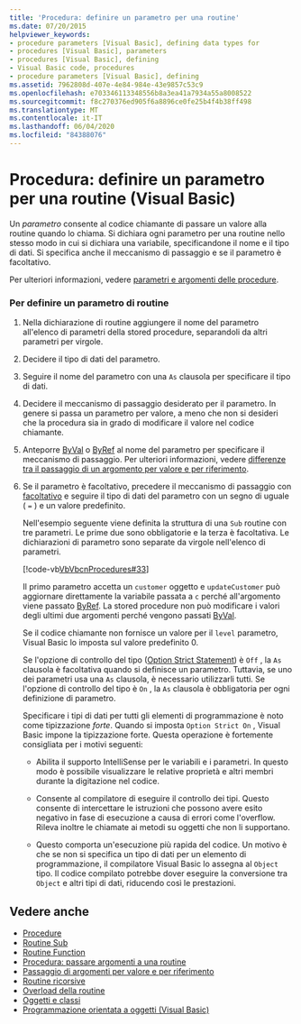 ```yaml
---
title: 'Procedura: definire un parametro per una routine'
ms.date: 07/20/2015
helpviewer_keywords:
- procedure parameters [Visual Basic], defining data types for
- procedures [Visual Basic], parameters
- procedures [Visual Basic], defining
- Visual Basic code, procedures
- procedure parameters [Visual Basic], defining
ms.assetid: 7962808d-407e-4e84-984e-43e9857c53c9
ms.openlocfilehash: e703346113348556b8a3ea41a7934a55a8008522
ms.sourcegitcommit: f8c270376ed905f6a8896ce0fe25b4f4b38ff498
ms.translationtype: MT
ms.contentlocale: it-IT
ms.lasthandoff: 06/04/2020
ms.locfileid: "84388076"
---
```

# <a name="how-to-define-a-parameter-for-a-procedure-visual-basic"></a>Procedura: definire un parametro per una routine (Visual Basic)
Un *parametro* consente al codice chiamante di passare un valore alla routine quando lo chiama. Si dichiara ogni parametro per una routine nello stesso modo in cui si dichiara una variabile, specificandone il nome e il tipo di dati. Si specifica anche il meccanismo di passaggio e se il parametro è facoltativo.  
  
 Per ulteriori informazioni, vedere [parametri e argomenti delle procedure](./procedure-parameters-and-arguments.md).  
  
### <a name="to-define-a-procedure-parameter"></a>Per definire un parametro di routine  
  
1. Nella dichiarazione di routine aggiungere il nome del parametro all'elenco di parametri della stored procedure, separandoli da altri parametri per virgole.  
  
2. Decidere il tipo di dati del parametro.  
  
3. Seguire il nome del parametro con una `As` clausola per specificare il tipo di dati.  
  
4. Decidere il meccanismo di passaggio desiderato per il parametro. In genere si passa un parametro per valore, a meno che non si desideri che la procedura sia in grado di modificare il valore nel codice chiamante.  
  
5. Anteporre [ByVal](../../../language-reference/modifiers/byval.md) o [ByRef](../../../language-reference/modifiers/byref.md) al nome del parametro per specificare il meccanismo di passaggio. Per ulteriori informazioni, vedere [differenze tra il passaggio di un argomento per valore e per riferimento](./differences-between-passing-an-argument-by-value-and-by-reference.md).  
  
6. Se il parametro è facoltativo, precedere il meccanismo di passaggio con [facoltativo](../../../language-reference/modifiers/optional.md) e seguire il tipo di dati del parametro con un segno di uguale ( `=` ) e un valore predefinito.  
  
     Nell'esempio seguente viene definita la struttura di una `Sub` routine con tre parametri. Le prime due sono obbligatorie e la terza è facoltativa. Le dichiarazioni di parametro sono separate da virgole nell'elenco di parametri.  
  
     [!code-vb[VbVbcnProcedures#33](~/samples/snippets/visualbasic/VS_Snippets_VBCSharp/VbVbcnProcedures/VB/Class1.vb#33)]  
  
     Il primo parametro accetta un `customer` oggetto e `updateCustomer` può aggiornare direttamente la variabile passata a `c` perché all'argomento viene passato [ByRef](../../../language-reference/modifiers/byref.md). La stored procedure non può modificare i valori degli ultimi due argomenti perché vengono passati [ByVal](../../../language-reference/modifiers/byval.md).  
  
     Se il codice chiamante non fornisce un valore per il `level` parametro, Visual Basic lo imposta sul valore predefinito 0.  
  
     Se l'opzione di controllo del tipo ([Option Strict Statement](../../../language-reference/statements/option-strict-statement.md)) è `Off` , la `As` clausola è facoltativa quando si definisce un parametro. Tuttavia, se uno dei parametri usa una `As` clausola, è necessario utilizzarli tutti. Se l'opzione di controllo del tipo è `On` , la `As` clausola è obbligatoria per ogni definizione di parametro.  
  
     Specificare i tipi di dati per tutti gli elementi di programmazione è noto come tipizzazione *forte*. Quando si imposta `Option Strict On` , Visual Basic impone la tipizzazione forte. Questa operazione è fortemente consigliata per i motivi seguenti:  
  
    - Abilita il supporto IntelliSense per le variabili e i parametri. In questo modo è possibile visualizzare le relative proprietà e altri membri durante la digitazione nel codice.  
  
    - Consente al compilatore di eseguire il controllo dei tipi. Questo consente di intercettare le istruzioni che possono avere esito negativo in fase di esecuzione a causa di errori come l'overflow. Rileva inoltre le chiamate ai metodi su oggetti che non li supportano.  
  
    - Questo comporta un'esecuzione più rapida del codice. Un motivo è che se non si specifica un tipo di dati per un elemento di programmazione, il compilatore Visual Basic lo assegna al `Object` tipo. Il codice compilato potrebbe dover eseguire la conversione tra `Object` e altri tipi di dati, riducendo così le prestazioni.  
  
## <a name="see-also"></a>Vedere anche

- [Procedure](./index.md)
- [Routine Sub](./sub-procedures.md)
- [Routine Function](./function-procedures.md)
- [Procedura: passare argomenti a una routine](./how-to-pass-arguments-to-a-procedure.md)
- [Passaggio di argomenti per valore e per riferimento](./passing-arguments-by-value-and-by-reference.md)
- [Routine ricorsive](./recursive-procedures.md)
- [Overload della routine](./procedure-overloading.md)
- [Oggetti e classi](../objects-and-classes/index.md)
- [Programmazione orientata a oggetti (Visual Basic)](../../concepts/object-oriented-programming.md)
